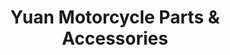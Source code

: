 ---
title: "Yuan Motorcycle Parts & Accessories"
url: /gerona/yuan-motorcycle-parts-and-accessories/
shop: motorcycle
---